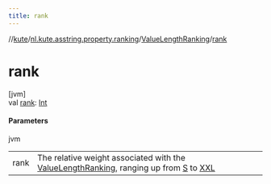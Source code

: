 ```yaml
---
title: rank
---
```

//[kute](../../../index.html)/[nl.kute.asstring.property.ranking](../index.html)/[ValueLengthRanking](index.html)/[rank](rank.html)



# rank



[jvm]\
val [rank](rank.html): [Int](https://kotlinlang.org/api/latest/jvm/stdlib/kotlin/-int/index.html)



#### Parameters


jvm

| | |
|---|---|
| rank | The relative weight associated with the [ValueLengthRanking](index.html), ranging up from [S](-s/index.html) to [XXL](-x-x-l/index.html) |




